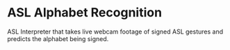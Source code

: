 # ASL Alphabet Recognition 
ASL Interpreter that takes live webcam footage of signed ASL gestures and predicts the alphabet being signed. 

